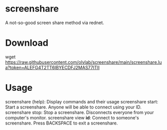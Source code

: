 # screenshare
A not-so-good screen share method via rednet.

# Download
wget https://raw.githubusercontent.com/olvlab/screenshare/main/screenshare.lua?token=ALEFG4T2TT6IBYECDFJ2MAS77ITII

# Usage
screenshare (help): Display commands and their usage
screenshare start: Start a screenshare. Anyone will be able to connect using your ID.
screenshare stop: Stop a screenshare. Disconnects everyone from your computer's monitor.
screenshare view **id**: Connect to someone's screenshare.
Press BACKSPACE to exit a screenshare.
